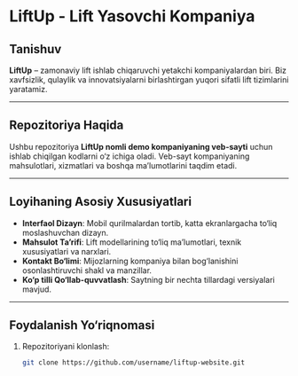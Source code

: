 # LiftUp - Lift Yasovchi Kompaniya

## Tanishuv  
**LiftUp** – zamonaviy lift ishlab chiqaruvchi yetakchi kompaniyalardan biri. Biz xavfsizlik, qulaylik va innovatsiyalarni birlashtirgan yuqori sifatli lift tizimlarini yaratamiz.

---

## Repozitoriya Haqida  
Ushbu repozitoriya **LiftUp nomli demo kompaniyaning veb-sayti** uchun ishlab chiqilgan kodlarni o‘z ichiga oladi. Veb-sayt kompaniyaning mahsulotlari, xizmatlari va boshqa ma’lumotlarini taqdim etadi.

---

## Loyihaning Asosiy Xususiyatlari  
- **Interfaol Dizayn**: Mobil qurilmalardan tortib, katta ekranlargacha to‘liq moslashuvchan dizayn.  
- **Mahsulot Ta’rifi**: Lift modellarining to‘liq ma’lumotlari, texnik xususiyatlari va narxlari.  
- **Kontakt Bo‘limi**: Mijozlarning kompaniya bilan bog‘lanishini osonlashtiruvchi shakl va manzillar.  
- **Ko‘p tilli Qo‘llab-quvvatlash**: Saytning bir nechta tillardagi versiyalari mavjud.

---

## Foydalanish Yo‘riqnomasi  
1. Repozitoriyani klonlash:
   ```bash
   git clone https://github.com/username/liftup-website.git
